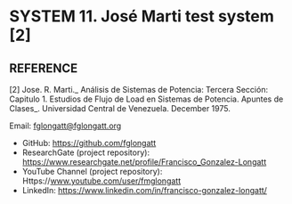 # SYSTEM 11. José Marti test system [2]

## REFERENCE
[2]	Jose. R. Marti._ Análisis de Sistemas de Potencia: Tercera Sección: Capitulo 1. Estudios de Flujo de Load en Sistemas de Potencia. Apuntes de Clases_. Universidad Central de Venezuela. December 1975.


Email: fglongatt@fglongatt.org
- GitHub: https://github.com/fglongatt 
- ResearchGate (project repository): https://www.researchgate.net/profile/Francisco_Gonzalez-Longatt 
- YouTube Channel (project repository): Https://www.youtube.com/user/fmglongatt
- LinkedIn: https://www.linkedin.com/in/francisco-gonzalez-longatt/

